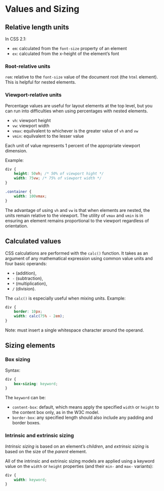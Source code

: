 # Values and Sizing

## Relative length units

In CSS 2.1:

- `em`: calculated from the `font-size` property of an element
- `ex`: calculated from the x-height of the element’s font

### Root-relative units

`rem`: relative to the `font-size` value of the document root (the `html` element). This is helpful for nested elements.

### Viewport-relative units

Percentage values are useful for layout elements at the top level, but you can run into difficulties when using percentages with nested elements.

- `vh`: viewport height
- `vw`: viewport width
- `vmax`: equilvalent to whichever is the greater value of `vh` and `vw`
- `vmin`: equilvalent to the lesser value

Each unit of value represents 1 percent of the appropriate viewport dimension.

Example:

```css
div {
    height: 50vh; /* 50% of viewport hight */
    width: 75vw; /* 75% of viewport width */
}

.container {
    width: 100vmax;
}
```

The advantage of using `vh` and `vw` is that when elements are nested, the units remain relative to the viewport. The utility of `vmax` and `vmin` is in ensuring an element remains proportional to the viewport regardless of orientation.

## Calculated values

CSS calculations are performed with the `calc()` function. It takes as an argument of any mathematical expression using common value units and four basic operands:

- `+` (addition),
- `-` (subtraction),
- `*` (multiplication),
- `/` (division).

The `calc()` is especially useful when mixing units. Example:

```css
div {
    border: 10px;
    width: calc(75% - 2em);
}
```

Note: must insert a single whitespace character around the operand.

## Sizing elements

### Box sizing

Syntax:

```css
div {
    box-sizing: keyword;
}
```

The `keyword` can be:

- `content-box`: default, which means apply the specified `width` or `height` to the content box only, as in the W3C model.
- `border-box`: any specified length should also include any padding and border boxes.

### Intrinsic and extrinsic sizing

*Intrinsic sizing* is based on an element’s *children*, and *extrinsic sizing* is based on the size of the *parent* element.

All of the intrinsic and extrinsic sizing models are applied using a keyword value on the `width` or `height` properties (and their `min-` and `max-` variants):

```css
div {
    width: keyword;
}
```

